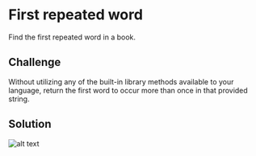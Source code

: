 # First repeated word
Find the first repeated word in a book.

## Challenge
Without utilizing any of the built-in library methods available to your language, return the first word to occur more than once in that provided string.

## Solution

![alt text]()